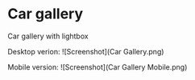# Car gallery
Car gallery with lightbox

Desktop verion:
![Screenshot](Car Gallery.png)

Mobile version:
![Screenshot](Car Gallery Mobile.png)
